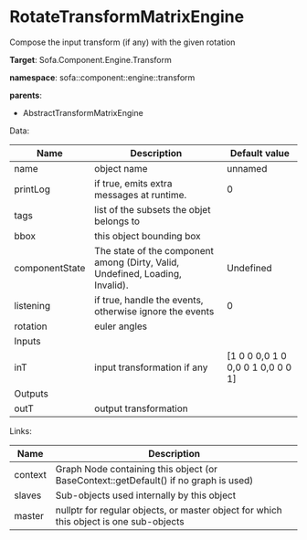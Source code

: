# RotateTransformMatrixEngine

Compose the input transform (if any) with the given rotation


__Target__: Sofa.Component.Engine.Transform

__namespace__: sofa::component::engine::transform

__parents__: 

- AbstractTransformMatrixEngine

Data: 

<table>
<thead>
    <tr>
        <th>Name</th>
        <th>Description</th>
        <th>Default value</th>
    </tr>
</thead>
<tbody>
	<tr>
		<td>name</td>
		<td>
object name
</td>
		<td>unnamed</td>
	</tr>
	<tr>
		<td>printLog</td>
		<td>
if true, emits extra messages at runtime.
</td>
		<td>0</td>
	</tr>
	<tr>
		<td>tags</td>
		<td>
list of the subsets the objet belongs to
</td>
		<td></td>
	</tr>
	<tr>
		<td>bbox</td>
		<td>
this object bounding box
</td>
		<td></td>
	</tr>
	<tr>
		<td>componentState</td>
		<td>
The state of the component among (Dirty, Valid, Undefined, Loading, Invalid).
</td>
		<td>Undefined</td>
	</tr>
	<tr>
		<td>listening</td>
		<td>
if true, handle the events, otherwise ignore the events
</td>
		<td>0</td>
	</tr>
	<tr>
		<td>rotation</td>
		<td>
euler angles
</td>
		<td></td>
	</tr>
	<tr>
		<td colspan="3">Inputs</td>
	</tr>
	<tr>
		<td>inT</td>
		<td>
input transformation if any
</td>
		<td>[1 0 0 0,0 1 0 0,0 0 1 0,0 0 0 1]</td>
	</tr>
	<tr>
		<td colspan="3">Outputs</td>
	</tr>
	<tr>
		<td>outT</td>
		<td>
output transformation
</td>
		<td></td>
	</tr>

</tbody>
</table>

Links: 

| Name | Description |
| ---- | ----------- |
|context|Graph Node containing this object (or BaseContext::getDefault() if no graph is used)|
|slaves|Sub-objects used internally by this object|
|master|nullptr for regular objects, or master object for which this object is one sub-objects|



